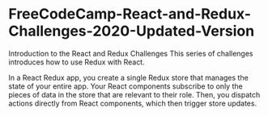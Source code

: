 # FreeCodeCamp-React-and-Redux-Challenges-2020-Updated-Version

Introduction to the React and Redux Challenges
This series of challenges introduces how to use Redux with React.

In a React Redux app, you create a single Redux store that manages the state of your entire app. Your React components subscribe to only the pieces of data in the store that are relevant to their role. Then, you dispatch actions directly from React components, which then trigger store updates.
